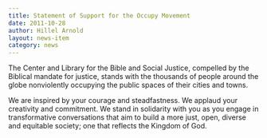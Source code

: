 ```yaml
---
title: Statement of Support for the Occupy Movement
date: 2011-10-28
author: Hillel Arnold
layout: news-item
category: news
---
```

The Center and Library for the Bible and Social Justice, compelled by the Biblical mandate for justice, stands with the thousands of people around the globe nonviolently occupying the public spaces of their cities and towns.

We are inspired by your courage and steadfastness. We applaud your creativity and commitment. We stand in solidarity with you as you engage in transformative conversations that aim to build a more just, open, diverse and equitable society; one that reflects the Kingdom of God.
